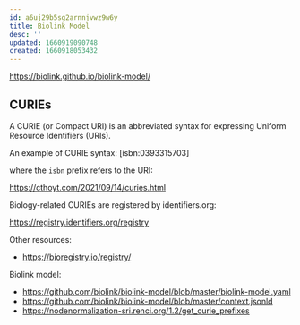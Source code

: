 ```yaml
---
id: a6uj29b5sg2arnnjvwz9w6y
title: Biolink Model
desc: ''
updated: 1660919090748
created: 1660918053432
---
```


https://biolink.github.io/biolink-model/

## CURIEs

A CURIE (or Compact URI) is an abbreviated syntax for expressing Uniform Resource Identifiers (URIs).

An example of CURIE syntax: [isbn:0393315703]

where the `isbn` prefix refers to the URI:

https://cthoyt.com/2021/09/14/curies.html

Biology-related CURIEs are registered by identifiers.org:

https://registry.identifiers.org/registry

Other resources:
- https://bioregistry.io/registry/

Biolink model:
- https://github.com/biolink/biolink-model/blob/master/biolink-model.yaml
- https://github.com/biolink/biolink-model/blob/master/context.jsonld
- https://nodenormalization-sri.renci.org/1.2/get_curie_prefixes